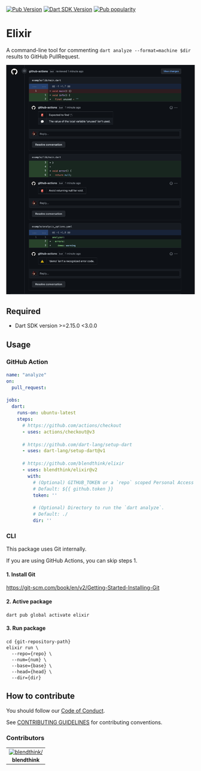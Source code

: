 [![Pub Version](https://badgen.net/pub/v/elixir)](https://pub.dev/packages/elixir/)
[![Dart SDK Version](https://badgen.net/pub/sdk-version/elixir)](https://pub.dev/packages/elixir/)
[![Pub popularity](https://badgen.net/pub/popularity/elixir)](https://pub.dev/packages/elixir/score)

# Elixir

A command-line tool for commenting `dart analyze --format=machine $dir` results to GitHub PullRequest.

![Demo](docs/assets/demo.png)

## Required

- Dart SDK version >=2.15.0 <3.0.0

## Usage

### GitHub Action

```yaml
name: "analyze"
on:
  pull_request:

jobs:
  dart:
    runs-on: ubuntu-latest
    steps:
      # https://github.com/actions/checkout
      - uses: actions/checkout@v3

      # https://github.com/dart-lang/setup-dart
      - uses: dart-lang/setup-dart@v1

      # https://github.com/blendthink/elixir
      - uses: blendthink/elixir@v2
        with:
          # (Optional) GITHUB_TOKEN or a `repo` scoped Personal Access Token (PAT).
          # Default: ${{ github.token }}
          token: ''

          # (Optional) Directory to run the `dart analyze`.
          # Default: ./
          dir: ''
```

### CLI

This package uses Git internally.

If you are using GitHub Actions, you can skip steps 1.

#### 1. Install Git

https://git-scm.com/book/en/v2/Getting-Started-Installing-Git

#### 2. Active package

```shell
dart pub global activate elixir
```

#### 3. Run package

```shell
cd {git-repository-path}
elixir run \
  --repo={repo} \
  --num={num} \
  --base={base} \
  --head={head} \
  --dir={dir}
```

## How to contribute

You should follow our [Code of Conduct].

See [CONTRIBUTING GUIDELINES] for contributing conventions.

### Contributors

<table>
<tr>
    <td align="center" style="word-wrap: break-word; width: 150.0; height: 150.0">
        <a href=https://github.com/blendthink>
            <img src=https://avatars.githubusercontent.com/u/32213113?v=4 width="100;"  alt=blendthink/>
            <br />
            <sub style="font-size:14px"><b>blendthink</b></sub>
        </a>
    </td>
</tr>
</table>

<!-- Links -->

[Code of Conduct]: docs/CODE_OF_CONDUCT.md
[CONTRIBUTING GUIDELINES]: docs/contributing/CONTRIBUTING.md
